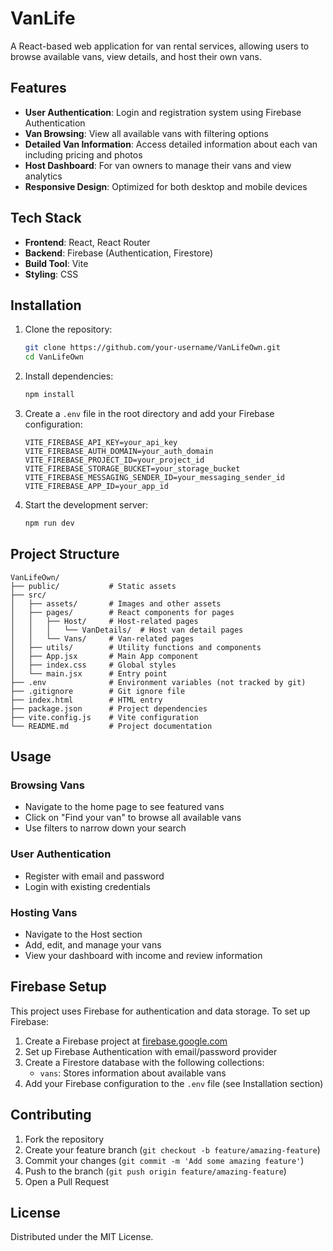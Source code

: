 # VanLife

A React-based web application for van rental services, allowing users to browse available vans, view details, and host their own vans.

## Features

- **User Authentication**: Login and registration system using Firebase Authentication
- **Van Browsing**: View all available vans with filtering options
- **Detailed Van Information**: Access detailed information about each van including pricing and photos
- **Host Dashboard**: For van owners to manage their vans and view analytics
- **Responsive Design**: Optimized for both desktop and mobile devices

## Tech Stack

- **Frontend**: React, React Router
- **Backend**: Firebase (Authentication, Firestore)
- **Build Tool**: Vite
- **Styling**: CSS

## Installation

1. Clone the repository:
   ```bash
   git clone https://github.com/your-username/VanLifeOwn.git
   cd VanLifeOwn
   ```

2. Install dependencies:
   ```bash
   npm install
   ```

3. Create a `.env` file in the root directory and add your Firebase configuration:
   ```
   VITE_FIREBASE_API_KEY=your_api_key
   VITE_FIREBASE_AUTH_DOMAIN=your_auth_domain
   VITE_FIREBASE_PROJECT_ID=your_project_id
   VITE_FIREBASE_STORAGE_BUCKET=your_storage_bucket
   VITE_FIREBASE_MESSAGING_SENDER_ID=your_messaging_sender_id
   VITE_FIREBASE_APP_ID=your_app_id
   ```

4. Start the development server:
   ```bash
   npm run dev
   ```

## Project Structure

```
VanLifeOwn/
├── public/           # Static assets
├── src/
│   ├── assets/       # Images and other assets
│   ├── pages/        # React components for pages
│   │   ├── Host/     # Host-related pages
│   │   │   └── VanDetails/  # Host van detail pages
│   │   └── Vans/     # Van-related pages
│   ├── utils/        # Utility functions and components
│   ├── App.jsx       # Main App component
│   ├── index.css     # Global styles
│   └── main.jsx      # Entry point
├── .env              # Environment variables (not tracked by git)
├── .gitignore        # Git ignore file
├── index.html        # HTML entry
├── package.json      # Project dependencies
├── vite.config.js    # Vite configuration
└── README.md         # Project documentation
```

## Usage

### Browsing Vans

- Navigate to the home page to see featured vans
- Click on "Find your van" to browse all available vans
- Use filters to narrow down your search

### User Authentication

- Register with email and password
- Login with existing credentials

### Hosting Vans

- Navigate to the Host section
- Add, edit, and manage your vans
- View your dashboard with income and review information

## Firebase Setup

This project uses Firebase for authentication and data storage. To set up Firebase:

1. Create a Firebase project at [firebase.google.com](https://firebase.google.com/)
2. Set up Firebase Authentication with email/password provider
3. Create a Firestore database with the following collections:
   - `vans`: Stores information about available vans
4. Add your Firebase configuration to the `.env` file (see Installation section)

## Contributing

1. Fork the repository
2. Create your feature branch (`git checkout -b feature/amazing-feature`)
3. Commit your changes (`git commit -m 'Add some amazing feature'`)
4. Push to the branch (`git push origin feature/amazing-feature`)
5. Open a Pull Request

## License

Distributed under the MIT License.
